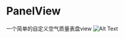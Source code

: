 # PanelView
一个简单的自定义空气质量表盘view
![Alt Text](https://github.com/yjiang2009/PanelView/gif/panelview.gif)
